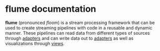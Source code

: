 # flume documentation

**flume** (pronounced *floom*) is a stream processing framework that can be
used to create streaming pipelines with code in a reusable and dynamic manner.
These pipelines can read data from different types of sources through [adapters](adapters/)
and can write data out to [adapters](adapters/) as well as visualizations through
[views](sinks/views/).
